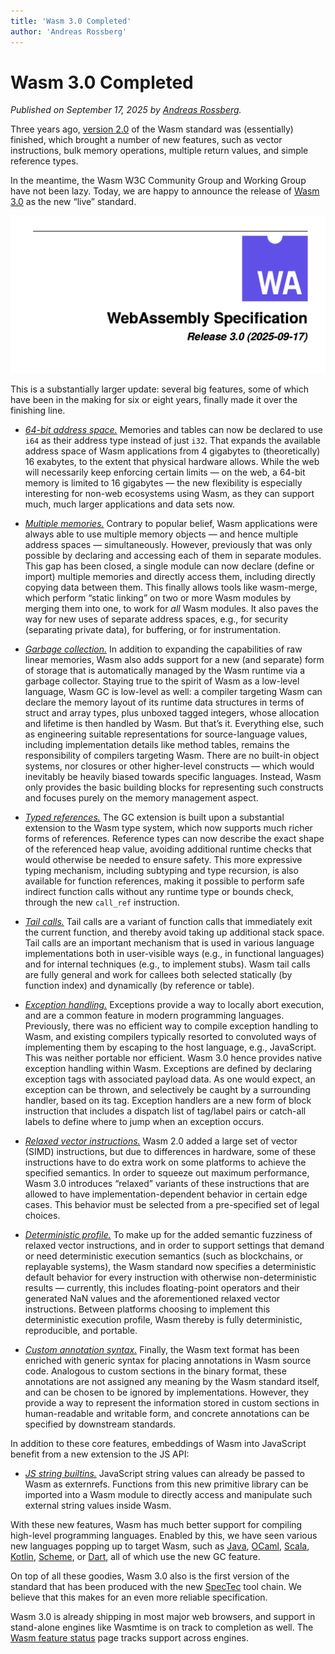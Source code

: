 ```yaml
---
title: 'Wasm 3.0 Completed'
author: 'Andreas Rossberg'
---
```


# Wasm 3.0 Completed

_Published on September 17, 2025 by
[Andreas Rossberg](https://github.com/rossberg)._

Three years ago,
[version 2.0](https://webassembly.org/news/2025-03-20-wasm-2.0/) of the Wasm
standard was (essentially) finished, which brought a number of new features,
such as vector instructions, bulk memory operations, multiple return values, and
simple reference types.

In the meantime, the Wasm W3C Community Group and Working Group have not been
lazy. Today, we are happy to announce the release of
[Wasm 3.0](https://webassembly.github.io/spec/) as the new “live” standard.

![Title page of the WebAssembly Specification, Release 3.0, 2025-09-17](/assets/wasm3_0.png)

This is a substantially larger update: several big features, some of which have
been in the making for six or eight years, finally made it over the finishing
line.

- [_64-bit address space._](https://github.com/WebAssembly/spec/blob/wasm-3.0/proposals/memory64/Overview.md)
  Memories and tables can now be declared to use `i64` as their address type
  instead of just `i32`. That expands the available address space of Wasm
  applications from 4 gigabytes to (theoretically) 16 exabytes, to the extent
  that physical hardware allows. While the web will necessarily keep enforcing
  certain limits — on the web, a 64-bit memory is limited to 16 gigabytes — the
  new flexibility is especially interesting for non-web ecosystems using Wasm,
  as they can support much, much larger applications and data sets now.

<wasm-compat hide-header wasm-feature="memory64"></wasm-compat>

- [_Multiple memories._](https://github.com/WebAssembly/spec/blob/wasm-3.0/proposals/multi-memory/Overview.md)
  Contrary to popular belief, Wasm applications were always able to use multiple
  memory objects — and hence multiple address spaces — simultaneously. However,
  previously that was only possible by declaring and accessing each of them in
  separate modules. This gap has been closed, a single module can now declare
  (define or import) multiple memories and directly access them, including
  directly copying data between them. This finally allows tools like wasm-merge,
  which perform “static linking” on two or more Wasm modules by merging them
  into one, to work for _all_ Wasm modules. It also paves the way for new uses
  of separate address spaces, e.g., for security (separating private data), for
  buffering, or for instrumentation.

<wasm-compat hide-header wasm-feature="multiMemory"></wasm-compat>

- [_Garbage collection._](https://github.com/WebAssembly/spec/blob/wasm-3.0/proposals/gc/Overview.md)
  In addition to expanding the capabilities of raw linear memories, Wasm also
  adds support for a new (and separate) form of storage that is automatically
  managed by the Wasm runtime via a garbage collector. Staying true to the
  spirit of Wasm as a low-level language, Wasm GC is low-level as well: a
  compiler targeting Wasm can declare the memory layout of its runtime data
  structures in terms of struct and array types, plus unboxed tagged integers,
  whose allocation and lifetime is then handled by Wasm. But that’s it.
  Everything else, such as engineering suitable representations for
  source-language values, including implementation details like method tables,
  remains the responsibility of compilers targeting Wasm. There are no built-in
  object systems, nor closures or other higher-level constructs — which would
  inevitably be heavily biased towards specific languages. Instead, Wasm only
  provides the basic building blocks for representing such constructs and
  focuses purely on the memory management aspect.

<wasm-compat hide-header wasm-feature="gc"></wasm-compat>

- [_Typed references._](https://github.com/WebAssembly/spec/blob/wasm-3.0/proposals/function-references/Overview.md)
  The GC extension is built upon a substantial extension to the Wasm type
  system, which now supports much richer forms of references. Reference types
  can now describe the exact shape of the referenced heap value, avoiding
  additional runtime checks that would otherwise be needed to ensure safety.
  This more expressive typing mechanism, including subtyping and type recursion,
  is also available for function references, making it possible to perform safe
  indirect function calls without any runtime type or bounds check, through the
  new `call_ref` instruction.

<wasm-compat hide-header wasm-feature="typedFunctionReferences"></wasm-compat>

- [_Tail calls._](https://github.com/WebAssembly/spec/blob/wasm-3.0/proposals/tail-call/Overview.md)
  Tail calls are a variant of function calls that immediately exit the current
  function, and thereby avoid taking up additional stack space. Tail calls are
  an important mechanism that is used in various language implementations both
  in user-visible ways (e.g., in functional languages) and for internal
  techniques (e.g., to implement stubs). Wasm tail calls are fully general and
  work for callees both selected statically (by function index) and dynamically
  (by reference or table).

<wasm-compat hide-header wasm-feature="tailCall"></wasm-compat>

- [_Exception handling._](https://github.com/WebAssembly/spec/blob/wasm-3.0/proposals/exception-handling/Exceptions.md)
  Exceptions provide a way to locally abort execution, and are a common feature
  in modern programming languages. Previously, there was no efficient way to
  compile exception handling to Wasm, and existing compilers typically resorted
  to convoluted ways of implementing them by escaping to the host language,
  e.g., JavaScript. This was neither portable nor efficient. Wasm 3.0 hence
  provides native exception handling within Wasm. Exceptions are defined by
  declaring exception tags with associated payload data. As one would expect, an
  exception can be thrown, and selectively be caught by a surrounding handler,
  based on its tag. Exception handlers are a new form of block instruction that
  includes a dispatch list of tag/label pairs or catch-all labels to define
  where to jump when an exception occurs.

<wasm-compat hide-header wasm-feature="exceptionsFinal"></wasm-compat>

- [_Relaxed vector instructions._](https://github.com/WebAssembly/spec/blob/wasm-3.0/proposals/relaxed-simd/Overview.md)
  Wasm 2.0 added a large set of vector (SIMD) instructions, but due to
  differences in hardware, some of these instructions have to do extra work on
  some platforms to achieve the specified semantics. In order to squeeze out
  maximum performance, Wasm 3.0 introduces “relaxed” variants of these
  instructions that are allowed to have implementation-dependent behavior in
  certain edge cases. This behavior must be selected from a pre-specified set of
  legal choices.

<wasm-compat hide-header wasm-feature="relaxedSimd"></wasm-compat>

- [_Deterministic profile._](https://github.com/WebAssembly/profiles/blob/main/proposals/profiles/Overview.md)
  To make up for the added semantic fuzziness of relaxed vector instructions,
  and in order to support settings that demand or need deterministic execution
  semantics (such as blockchains, or replayable systems), the Wasm standard now
  specifies a deterministic default behavior for every instruction with
  otherwise non-deterministic results — currently, this includes floating-point
  operators and their generated NaN values and the aforementioned relaxed vector
  instructions. Between platforms choosing to implement this deterministic
  execution profile, Wasm thereby is fully deterministic, reproducible, and
  portable.

<wasm-compat hide-header wasm-feature="profiles"></wasm-compat>

- [_Custom annotation syntax._](https://github.com/WebAssembly/spec/blob/wasm-3.0/proposals/annotations/Overview.md)
  Finally, the Wasm text format has been enriched with generic syntax for
  placing annotations in Wasm source code. Analogous to custom sections in the
  binary format, these annotations are not assigned any meaning by the Wasm
  standard itself, and can be chosen to be ignored by implementations. However,
  they provide a way to represent the information stored in custom sections in
  human-readable and writable form, and concrete annotations can be specified by
  downstream standards.

<wasm-compat hide-header wasm-feature="customAnnotationSyntaxInTheTextFormat"></wasm-compat>

In addition to these core features, embeddings of Wasm into JavaScript benefit
from a new extension to the JS API:

- [_JS string builtins._](https://github.com/WebAssembly/js-string-builtins/blob/main/proposals/js-string-builtins/Overview.md)
  JavaScript string values can already be passed to Wasm as externrefs.
  Functions from this new primitive library can be imported into a Wasm module
  to directly access and manipulate such external string values inside Wasm.

<wasm-compat hide-header wasm-feature="jsStringBuiltins"></wasm-compat>

With these new features, Wasm has much better support for compiling high-level
programming languages. Enabled by this, we have seen various new languages
popping up to target Wasm, such as
[Java](https://github.com/google/j2cl/blob/master/docs/getting-started-j2wasm.md),
[OCaml](https://dune.readthedocs.io/en/stable/wasmoo.html),
[Scala](https://www.scala-js.org/doc/project/webassembly.html),
[Kotlin](https://kotlinlang.org/docs/wasm-overview.html),
[Scheme](https://spritely.institute/hoot/), or
[Dart](https://dart.dev/web/wasm), all of which use the new GC feature.

On top of all these goodies, Wasm 3.0 also is the first version of the standard
that has been produced with the new
[SpecTec](https://webassembly.org/news/2025-03-27-spectec/) tool chain. We
believe that this makes for an even more reliable specification.

Wasm 3.0 is already shipping in most major web browsers, and support in
stand-alone engines like Wasmtime is on track to completion as well. The
[Wasm feature status](https://webassembly.org/features/) page tracks support
across engines.
